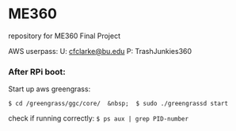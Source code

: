 # ME360
repository for ME360 Final Project

AWS userpass:
U: cfclarke@bu.edu
P: TrashJunkies360


### After RPi boot:
Start up aws greengrass:

`$ cd /greengrass/ggc/core/  &nbsp;  $ sudo ./greengrassd start` 

check if running correctly:
`$ ps aux | grep PID-number`
